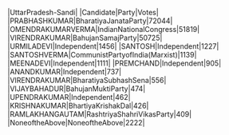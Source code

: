  
|UttarPradesh-Sandi|
|Candidate|Party|Votes|
|PRABHASHKUMAR|BharatiyaJanataParty|72044|
|OMENDRAKUMARVERMA|IndianNationalCongress|51819|
|VIRENDRAKUMAR|BahujanSamajParty|50725|
|URMILADEVI|Independent|1456|
|SANTOSH|Independent|1227|
|SANTOSHVERMA|CommunistPartyofIndia(Marxist)|1139|
|MEENADEVI|Independent|1111|
|PREMCHAND|Independent|905|
|ANANDKUMAR|Independent|737|
|VIRENDRAKUMAR|BharatiyaSubhashSena|556|
|VIJAYBAHADUR|BahujanMuktiParty|474|
|UPENDRAKUMAR|Independent|462|
|KRISHNAKUMAR|BhartiyaKrishakDal|426|
|RAMLAKHANGAUTAM|RashtriyaShahriVikasParty|409|
|NoneoftheAbove|NoneoftheAbove|2222|
